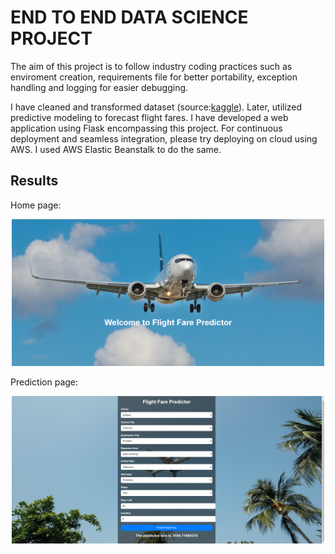 # END TO END DATA SCIENCE PROJECT

The aim of this project is to follow industry coding practices such as enviroment creation, requirements file for better portability, exception handling and logging for easier debugging.

I have cleaned and transformed dataset (source:[kaggle](https://www.kaggle.com/datasets/shubhambathwal/flight-price-prediction)). Later, utilized predictive modeling to forecast flight fares. I have developed a web application using Flask encompassing this project. For continuous deployment and seamless integration, please try deploying on cloud using AWS. I used AWS Elastic Beanstalk to do the same.

## Results
Home page:

<p align="center"><img src="images/index.png" alt="Nearby" width="500"/></p>

Prediction page:

<p align="center"><img src="images/home.png" alt="Nearby" width="500"/></p>

